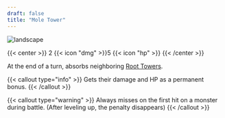 ```yaml
---
draft: false
title: "Mole Tower"
---
```


![landscape](/images/towers/towerS_52.png)

{{< center >}}
2 {{< icon "dmg" >}}5 {{< icon "hp" >}}
{{< /center >}}

At the end of a turn, absorbs neighboring [Root Towers](/towers/root-towers).

{{< callout type="info" >}}
Gets their damage and HP as a permanent bonus.
{{< /callout >}}

{{< callout type="warning" >}}
Always misses on the first hit on a monster during battle.
(After leveling up, the penalty disappears)
{{< /callout >}}
